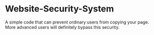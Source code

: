 # Website-Security-System
A simple code that can prevent ordinary users from copying your page. More advanced users will definitely bypass this security.
